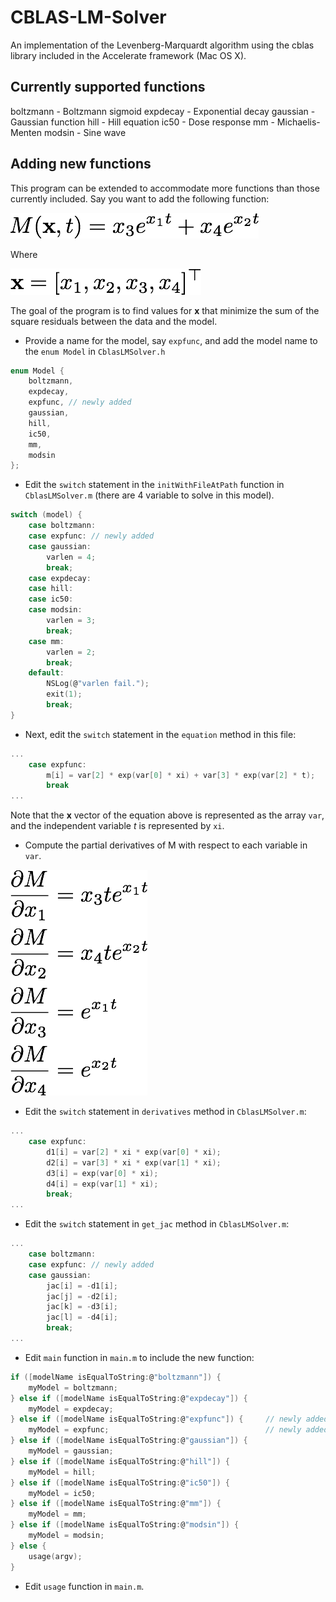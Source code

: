 # CBLAS-LM-Solver

An implementation of the Levenberg-Marquardt algorithm using the cblas library included in the Accelerate framework (Mac OS X).

## Currently supported functions

boltzmann - Boltzmann sigmoid
expdecay  - Exponential decay
gaussian  - Gaussian function
hill      - Hill equation
ic50      - Dose response
mm        - Michaelis-Menten
modsin    - Sine wave


## Adding new functions

This program can be extended to accommodate more functions than those currently included.
Say you want to add the following function:

![model](/images/model.png)

Where

![params](/images/params.png)

The goal of the program is to find values for **x** that minimize the sum of the square residuals between the data and the model.

* Provide a name for the model, say `expfunc`, and add the model name to the `enum Model` in `CblasLMSolver.h`

```c
enum Model {
    boltzmann,
    expdecay,
    expfunc, // newly added
    gaussian,
    hill,
    ic50,
    mm,
    modsin
};
```

* Edit the `switch` statement in the `initWithFileAtPath` function in `CblasLMSolver.m` (there are 4 variable to solve in this model).

```c
switch (model) {
    case boltzmann:
    case expfunc: // newly added
    case gaussian:
        varlen = 4;
        break;
    case expdecay:
    case hill:
    case ic50:
    case modsin:
        varlen = 3;
        break;
    case mm:
        varlen = 2;
        break;
    default:
        NSLog(@"varlen fail.");
        exit(1);
        break;
}
```

* Next, edit the `switch` statement in the `equation` method in this file:

```c
...
    case expfunc:
        m[i] = var[2] * exp(var[0] * xi) + var[3] * exp(var[2] * t);
        break
...
```
Note that the **x** vector of the equation above is represented as the array `var`, and the independent variable _t_ is represented by `xi`.

* Compute the partial derivatives of M with respect to each variable in `var`.

![derivatives](/images/derivatives.png)

* Edit the `switch` statement in `derivatives` method in `CblasLMSolver.m`:

```c
...
    case expfunc:
        d1[i] = var[2] * xi * exp(var[0] * xi);
        d2[i] = var[3] * xi * exp(var[1] * xi);
        d3[i] = exp(var[0] * xi);
        d4[i] = exp(var[1] * xi);
        break;
...
```

* Edit the `switch` statement in `get_jac` method in `CblasLMSolver.m`:

```c
...
    case boltzmann:
    case expfunc: // newly added
    case gaussian:
        jac[i] = -d1[i];
        jac[j] = -d2[i];
        jac[k] = -d3[i];
        jac[l] = -d4[i];
        break;
...
```

* Edit `main` function in `main.m` to include the new function:

```c
if ([modelName isEqualToString:@"boltzmann"]) {
    myModel = boltzmann;
} else if ([modelName isEqualToString:@"expdecay"]) {
    myModel = expdecay;
} else if ([modelName isEqualToString:@"expfunc"]) {     // newly added
    myModel = expfunc;                                   // newly added
} else if ([modelName isEqualToString:@"gaussian"]) {
    myModel = gaussian;
} else if ([modelName isEqualToString:@"hill"]) {
    myModel = hill;
} else if ([modelName isEqualToString:@"ic50"]) {
    myModel = ic50;
} else if ([modelName isEqualToString:@"mm"]) {
    myModel = mm;
} else if ([modelName isEqualToString:@"modsin"]) {
    myModel = modsin;
} else {
    usage(argv);
}
```

* Edit `usage` function in `main.m`.
